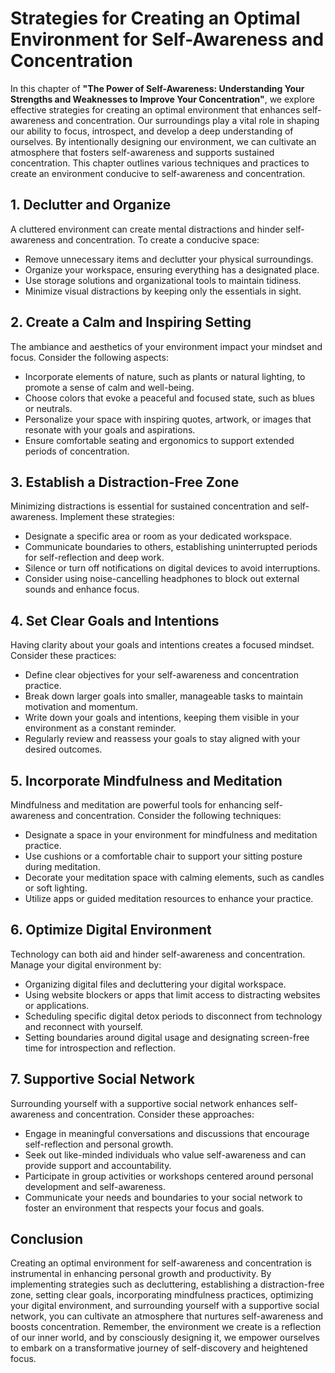 Strategies for Creating an Optimal Environment for Self-Awareness and Concentration
============================================================================================

In this chapter of **"The Power of Self-Awareness: Understanding Your Strengths and Weaknesses to Improve Your Concentration"**, we explore effective strategies for creating an optimal environment that enhances self-awareness and concentration. Our surroundings play a vital role in shaping our ability to focus, introspect, and develop a deep understanding of ourselves. By intentionally designing our environment, we can cultivate an atmosphere that fosters self-awareness and supports sustained concentration. This chapter outlines various techniques and practices to create an environment conducive to self-awareness and concentration.

**1. Declutter and Organize**
-----------------------------

A cluttered environment can create mental distractions and hinder self-awareness and concentration. To create a conducive space:

* Remove unnecessary items and declutter your physical surroundings.
* Organize your workspace, ensuring everything has a designated place.
* Use storage solutions and organizational tools to maintain tidiness.
* Minimize visual distractions by keeping only the essentials in sight.

**2. Create a Calm and Inspiring Setting**
------------------------------------------

The ambiance and aesthetics of your environment impact your mindset and focus. Consider the following aspects:

* Incorporate elements of nature, such as plants or natural lighting, to promote a sense of calm and well-being.
* Choose colors that evoke a peaceful and focused state, such as blues or neutrals.
* Personalize your space with inspiring quotes, artwork, or images that resonate with your goals and aspirations.
* Ensure comfortable seating and ergonomics to support extended periods of concentration.

**3. Establish a Distraction-Free Zone**
----------------------------------------

Minimizing distractions is essential for sustained concentration and self-awareness. Implement these strategies:

* Designate a specific area or room as your dedicated workspace.
* Communicate boundaries to others, establishing uninterrupted periods for self-reflection and deep work.
* Silence or turn off notifications on digital devices to avoid interruptions.
* Consider using noise-cancelling headphones to block out external sounds and enhance focus.

**4. Set Clear Goals and Intentions**
-------------------------------------

Having clarity about your goals and intentions creates a focused mindset. Consider these practices:

* Define clear objectives for your self-awareness and concentration practice.
* Break down larger goals into smaller, manageable tasks to maintain motivation and momentum.
* Write down your goals and intentions, keeping them visible in your environment as a constant reminder.
* Regularly review and reassess your goals to stay aligned with your desired outcomes.

**5. Incorporate Mindfulness and Meditation**
---------------------------------------------

Mindfulness and meditation are powerful tools for enhancing self-awareness and concentration. Consider the following techniques:

* Designate a space in your environment for mindfulness and meditation practice.
* Use cushions or a comfortable chair to support your sitting posture during meditation.
* Decorate your meditation space with calming elements, such as candles or soft lighting.
* Utilize apps or guided meditation resources to enhance your practice.

**6. Optimize Digital Environment**
-----------------------------------

Technology can both aid and hinder self-awareness and concentration. Manage your digital environment by:

* Organizing digital files and decluttering your digital workspace.
* Using website blockers or apps that limit access to distracting websites or applications.
* Scheduling specific digital detox periods to disconnect from technology and reconnect with yourself.
* Setting boundaries around digital usage and designating screen-free time for introspection and reflection.

**7. Supportive Social Network**
--------------------------------

Surrounding yourself with a supportive social network enhances self-awareness and concentration. Consider these approaches:

* Engage in meaningful conversations and discussions that encourage self-reflection and personal growth.
* Seek out like-minded individuals who value self-awareness and can provide support and accountability.
* Participate in group activities or workshops centered around personal development and self-awareness.
* Communicate your needs and boundaries to your social network to foster an environment that respects your focus and goals.

Conclusion
----------

Creating an optimal environment for self-awareness and concentration is instrumental in enhancing personal growth and productivity. By implementing strategies such as decluttering, establishing a distraction-free zone, setting clear goals, incorporating mindfulness practices, optimizing your digital environment, and surrounding yourself with a supportive social network, you can cultivate an atmosphere that nurtures self-awareness and boosts concentration. Remember, the environment we create is a reflection of our inner world, and by consciously designing it, we empower ourselves to embark on a transformative journey of self-discovery and heightened focus.


